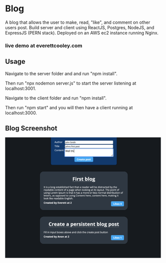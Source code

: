 # Blog
A blog that allows the user to make, read, "like", and comment on other users post. Build server and client using ReactJS, Postgres, NodeJS, and ExpressJS (PERN stack). Deployed on an AWS ec2 instance running Nginx.
### live demo at everettcooley.com

## Usage
Navigate to the server folder and and run "npm install".

Then run "npx nodemon server.js" to start the server listening at localhost:3001.

Navigate to the client folder and run "npm install".

Then run "npm start" and you will then have a client running at localhost:3000.

## Blog Screenshot
![Alt text](/blogImage.png?raw=true "")
